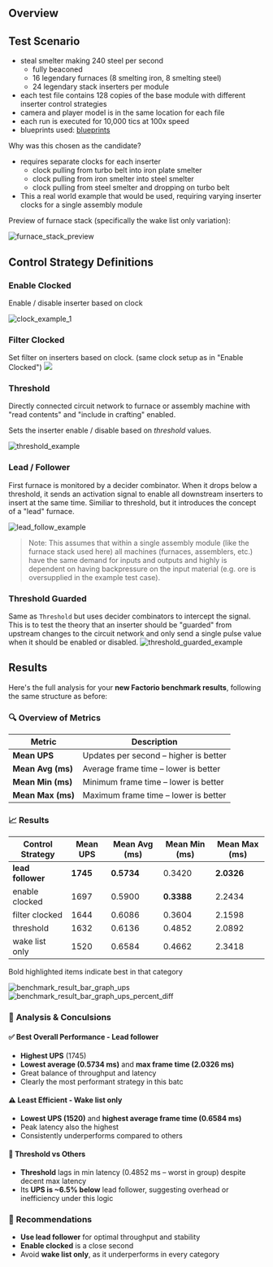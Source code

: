 ## Overview

## Test Scenario

- steal smelter making 240 steel per second
  - fully beaconed
  - 16 legendary furnaces (8 smelting iron, 8 smelting steel)
  - 24 legendary stack inserters per module
- each test file contains 128 copies of the base module with different inserter control strategies
- camera and player model is in the same location for each file
- each run is executed for 10,000 tics at 100x speed
- blueprints used: [blueprints](./blueprints.txt)

Why was this chosen as the candidate?
- requires separate clocks for each inserter
  - clock pulling from turbo belt into iron plate smelter
  - clock pulling from iron smelter into steel smelter
  - clock pulling from steel smelter and dropping on turbo belt
- This a real world example that would be used, requiring varying inserter clocks for a single assembly module

Preview of furnace stack (specifically the wake list only variation):

![furnace_stack_preview](./images/furnace_stack_preview.png)



## Control Strategy Definitions

### Enable Clocked

Enable / disable inserter based on clock

![clock_example_1](./images/clock_example_1.png)

### Filter Clocked

Set filter on inserters based on clock. (same clock setup as in "Enable Clocked")
![](./images/filter_clock_example.png)

### Threshold
Directly connected circuit network to furnace or assembly machine with "read contents" and "include in crafting" enabled.

Sets the inserter enable / disable based on *threshold* values.

![threshold_example](./images/threshold_example.png)

### Lead / Follower
First furnace is monitored by a decider combinator. When it drops below a threshold, it sends an activation signal to enable all downstream inserters to insert at the same time. Similiar to threshold, but it introduces the concept of a "lead" furnace. 

![lead_follow_example](./images/lead_follow_example.png)

> Note: This assumes that within a single assembly module (like the furnace stack used here) all machines (furnaces, assemblers, etc.) have the same demand for inputs and outputs and highly is dependent on having backpressure on the input material (e.g. ore is oversupplied in the example test case).


### Threshold Guarded

Same as `Threshold` but uses decider combinators to intercept the signal. This is to test the theory that an inserter should be "guarded" from upstream changes to the circuit network and only send a single pulse value when it should be enabled or disabled.
![threshold_guarded_example](./images/threshold_guarded_example.png)

## Results

Here's the full analysis for your **new Factorio benchmark results**, following the same structure as before:

### 🔍 **Overview of Metrics**

| Metric            | Description                           |
| ----------------- | ------------------------------------- |
| **Mean UPS**      | Updates per second – higher is better |
| **Mean Avg (ms)** | Average frame time – lower is better  |
| **Mean Min (ms)** | Minimum frame time – lower is better  |
| **Mean Max (ms)** | Maximum frame time – lower is better  |

### 📈 **Results**

| Control Strategy  | Mean UPS | Mean Avg (ms) | Mean Min (ms) | Mean Max (ms) |
| ----------------- | -------- | ------------- | ------------- | ------------- |
| **lead follower** | **1745** | **0.5734**    | 0.3420        | **2.0326**    |
| enable clocked    | 1697     | 0.5900        | **0.3388**    | 2.2434        |
| filter clocked    | 1644     | 0.6086        | 0.3604        | 2.1598        |
| threshold         | 1632     | 0.6136        | 0.4852        | 2.0892        |
| wake list only    | 1520     | 0.6584        | 0.4662        | 2.3418        |

Bold highlighted items indicate best in that category

![benchmark_result_bar_graph_ups](./images/benchmark_result_bar_graph_ups.png)
![benchmark_result_bar_graph_ups_percent_diff](./images/benchmark_result_bar_graph_ups_percent_diff.png)

### 🧠 **Analysis & Conculsions**

#### ✅ **Best Overall Performance** - **Lead follower**

- **Highest UPS** (1745)
- **Lowest average (0.5734 ms)** and **max frame time (2.0326 ms)**
- Great balance of throughput and latency
- Clearly the most performant strategy in this batc

#### ⚠️ **Least Efficient** - **Wake list only**
- **Lowest UPS (1520)** and **highest average frame time (0.6584 ms)**
- Peak latency also the highest
- Consistently underperforms compared to others

#### 🧐 **Threshold vs Others**

- **Threshold** lags in min latency (0.4852 ms – worst in group) despite decent max latency
- Its **UPS is ~6.5% below** lead follower, suggesting overhead or inefficiency under this logic

### 📌 **Recommendations**

- **Use lead follower** for optimal throughput and stability
- **Enable clocked** is a close second 
- Avoid **wake list only**, as it underperforms in every category